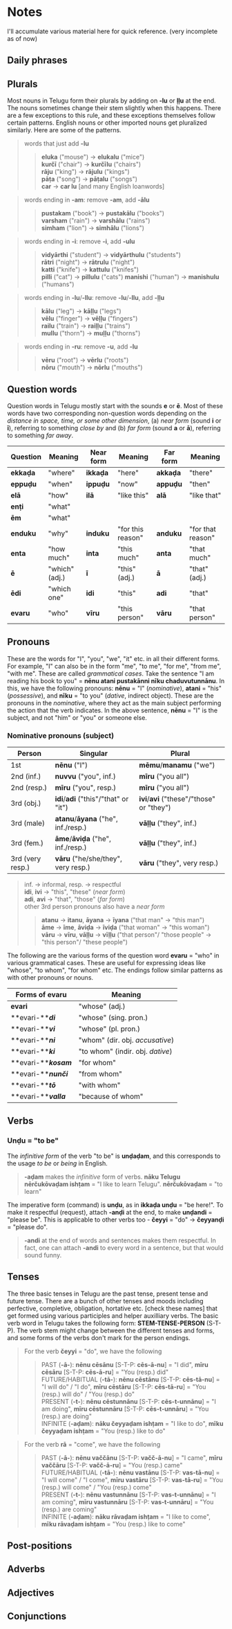 # Notes

I'll accumulate various material here for quick reference. (very incomplete as of now)

## Daily phrases
## Plurals

Most nouns in Telugu form their plurals by adding on **-lu** or **ḷḷu** at the end. The nouns sometimes change their stem slightly when this happens. There are a few exceptions to this rule, and these exceptions themselves follow certain patterns. English nouns or other imported nouns get pluralized similarly. Here are some of the patterns.

> words that just add **-lu**  
>> **eluka** ("mouse") -> **elukalu** ("mice")  
>> **kurčī** ("chair") -> **kurčīlu** ("chairs")  
>> **rāju** ("king") -> **rājulu** ("kings")  
>> **pāṭa** ("song") -> **pāṭalu** ("songs")  
>> **car** -> **car lu** [and many English loanwords]  

> words ending in **-am**: remove **-am**, add **-ālu** 
>> **pustakam** ("book") -> **pustakālu** ("books")  
>> **varsham** ("rain") -> **varshālu** ("rains")  
>> **simham** ("lion") -> **simhālu** ("lions")

> words ending in **-i**:  remove **-i**, add **-ulu**  
>> **vidyārthi** ("student") -> **vidyārthulu** ("students")  
>> **rātri** ("night") -> **rātrulu** ("night")  
>> **katti** ("knife") -> **kattulu** ("knifes")  
>> **pilli** ("cat") -> **pillulu** ("cats")
>> **manishi** ("human") -> **manishulu** ("humans") 

> words ending in **-lu**/**-llu**: remove **-lu**/**-llu**, add **-ḷḷu**  
>> **kālu** ("leg") -> **kāḷḷu** ("legs")  
>> **vēlu** ("finger") -> **vēḷḷu** ("fingers")  
>> **railu** ("train") -> **raiḷḷu** ("trains")  
>> **mullu** ("thorn") -> **muḷḷu** ("thorns")  
 
> words ending in **-ru**: remove **-u**, add **-lu**  
>> **vēru** ("root") -> **vērlu** ("roots")  
>> **nōru** ("mouth") -> **nōrlu** ("mouths")  

## Question words

Question words in Telugu mostly start with the sounds **e** or **ē**. Most of these words have two corresponding non-question words depending on the *distance in space, time, or some other dimension*, (a) *near form* (sound **i** or **ī**), referring to something *close by* and (b) *far form* (sound **a** or **ā**), referring to something *far away*. 

| Question | Meaning        | Near form | Meaning           | Far form | Meaning|
|----------|----------------|-----------|-------------------|----------|--------|
| **ekkaḍa**| "where"       | **ikkaḍa**| "here"            | **akkaḍa**| "there"|
| **eppuḍu**| "when"        | **ippuḍu**| "now"             | **appuḍu**| "then" |
| **elā**   | "how"         | **ilā**   | "like this"       | **alā**   | "like that"|
| **enṭi**  | "what"        | 			|                   |||
| **ēm**    | "what"        |				|                   |||
| **enduku**| "why"         | **induku**| "for this reason" | **anduku**| "for that reason" |
| **enta**  | "how much"    | **inta**	| "this much"       | **anta**  | "that much" |
| **ē**     | "which" (adj.)| **ī**		| "this" (adj.)     | **ā**     | "that" (adj.) |
| **ēdi**   | "which one"   | **idi**	| "this"            | **adi**   | "that" |
| **evaru** | "who"         | **vīru**	| "this person"     | **vāru**  | "that person" |


## Pronouns

These are the words for "I", "you", "we", "it" etc. in all their different forms. For example, "I" can also be in the form "me", "to me", "for me", "from me", "with me". These are called *grammatical cases*. Take the sentence "I am reading his book to you" = **nēnu atani pustakānni nīku chaduvutunnānu**. In this, we have the following pronouns: **nēnu** = "I" (*nominative*), **atani** = "his" (*possessive*), and **nīku** = "to you" (*dative*, indirect object). These are the pronouns in the *nominative*, where they act as the main subject performing the action that the verb indicates. In the above sentence, **nēnu** = "I" is the subject, and not "him" or "you" or someone else.

### Nominative pronouns (subject)

| Person    | Singular | Plural |
| ----------|-------| -------|
| 1st  | **nēnu** ("I") | **mēmu**/**manamu** ("we")   |
| 2nd (inf.)   | **nuvvu** ("you", inf.) | **mīru** ("you all")   |
| 2nd (resp.)    | **mīru** ("you", resp.) | **mīru** ("you all")   |
| 3rd (obj.)    | **idi**/**adi** ("this"/"that" or "it") | **ivi**/**avi** ("these"/"those" or "they")   |
| 3rd (male)    | **atanu**/**āyana** ("he", inf./resp.) | **vāḷḷu** ("they", inf.)   |
| 3rd (fem.)    | **āme**/**āviḍa** ("he", inf./resp.) | **vāḷḷu** ("they", inf.)   |
| 3rd (very resp.)    | **vāru** ("he/she/they", very resp.) | **vāru** ("they", very resp.)   |
> inf. -> informal, resp. -> respectful  
> **idi**, **ivi** -> "this", "these" (*near form*)  
> **adi**, **avi** -> "that", "those" (*far form*)  
> other 3rd person pronouns also have a *near form*  
>> **atanu** -> **itanu**, **āyana** -> **īyana** ("that man" -> "this man")  
>> **āme** -> **īme**, **āviḍa** -> **īviḍa** ("that woman" -> "this woman")  
>> **vāru** -> **vīru**, **vāḷḷu** -> **vīḷḷu** ("that person"/ "those people" -> "this person"/ "these people")  

The following are the various forms of the question word **evaru** = "who" in various grammatical cases. These are useful for expressing ideas like "whose", "to whom", "for whom" etc. The endings follow similar patterns as with other pronouns or nouns.

| Forms of **evaru**      |Meaning|
| ----------|-------|
| **evari**     | "whose" (adj.) |
| **evari-*****di***   | "whose" (sing. pron.) |
| **evari-*****vi***  | "whose" (pl. pron.) |
| **evari-*****ni***   | "whom" (dir. obj. *accusative*) |
| **evari-*****ki***   | "to whom" (indir. obj. *dative*) |
| **evari-*****kosam***   | "for whom" |
| **evari-*****nunči***   | "from whom" |
| **evari-*****tō***   | "with whom" |
| **evari-*****valla***   | "because of whom" |

## Verbs
### **Unḍu** = "to be"

The *infinitive form* of the verb "to be" is **unḍaḍam**, and this corresponds to the usage *to be* or *being* in English. 
> **-aḍam** makes the *infinitive* form of verbs. **nāku Telugu nērčukōvaḍam ishṭam** = "I like to learn Telugu". **nērčukōvaḍam** = "to learn"

The imperative form (command) is **unḍu**, as in **ikkaḍa unḍu** = "be here!". To make it respectful (request), attach **-anḍi** at the end, to make **unḍandi** = "please be". This is applicable to other verbs too - **čeyyi** = "do" -> **čeyyanḍi** = "please do".

> **-andi** at the end of words and sentences makes them respectful. In fact, one can attach **-andi** to every word in a sentence, but that would sound funny.

## Tenses

The three basic tenses in Telugu are the past tense, present tense and future tense. There are a bunch of other tenses and moods including perfective, completive, obligation, hortative etc. [check these names] that get formed using various participles and helper auxilliary verbs. The basic verb word in Telugu takes the following form: **STEM-TENSE-PERSON** (S-T-P). The verb stem might change between the different tenses and forms, and some forms of the verbs don't mark for the person endings. 

> For the verb **čeyyi** = "do", we have the following  
>> PAST (**-ā-**): **nēnu cēsānu** [S-T-P: **cēs-ā-nu**] = "I did", **mīru cēsāru** [S-T-P: **cēs-ā-ru**] = "You (resp.) did"  
>> FUTURE/HABITUAL (**-tā-**): **nēnu cēstānu** [S-T-P: **cēs-tā-nu**] = "I will do" / "I do", **mīru cēstāru** [S-T-P: **cēs-tā-ru**] = "You (resp.) will do" / "You (resp.) do"  
>> PRESENT (**-t-**): **nēnu cēstunnānu** [S-T-P: **cēs-t-unnānu**] = "I am doing", **mīru cēstunnāru** [S-T-P: **cēs-t-unnāru**] = "You (resp.) are doing"  
>> INFINITE (**-aḍam**): **nāku čeyyaḍam ishṭam** = "I like to do", **mīku čeyyaḍam ishṭam** = "You (resp.) like to do"  

> For the verb **rā** = "come", we have the following  
>> PAST (**-ā-**): **nēnu vaččānu** [S-T-P: **vačč-ā-nu**] = "I came", **mīru vaččāru** [S-T-P: **vačč-ā-ru**] = "You (resp.) came"  
>> FUTURE/HABITUAL (**-tā-**): **nēnu vastānu** [S-T-P: **vas-tā-nu**] = "I will come" / "I come", **mīru vastāru** [S-T-P: **vas-tā-ru**] = "You (resp.) will come" / "You (resp.) come"  
>> PRESENT (**-t-**): **nēnu vastunnānu** [S-T-P: **vas-t-unnānu**] = "I am coming", **mīru vastunnāru** [S-T-P: **vas-t-unnāru**] = "You (resp.) are coming"  
>> INFINITE (**-aḍam**): **nāku rāvaḍam ishṭam** = "I like to come", **mīku rāvaḍam ishṭam** = "You (resp.) like to come"

## Post-positions
## Adverbs
## Adjectives
## Conjunctions